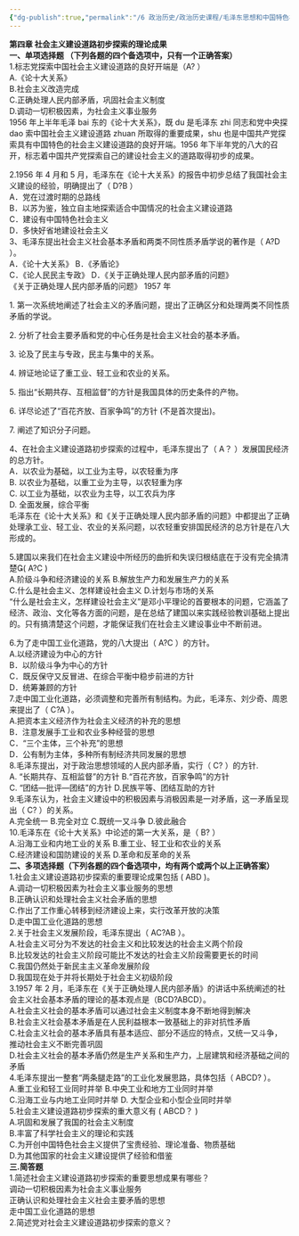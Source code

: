 ```yaml
---
{"dg-publish":true,"permalink":"/6 政治历史/政治历史课程/毛泽东思想和中国特色社会主义理论体系概论/第四章复习题 社会主义建设道路初步探索的理论成果/","title":"第四章复习题 社会主义建设道路初步探索的理论成果"}
---
```



**第四章 社会主义建设道路初步探索的理论成果**  
**一、单项选择题 （下列各题的四个备选项中，只有一个正确答案）**  
1.标志党探索中国社会主义建设道路的良好开端是（A? ）  
A.《论十大关系》  
B.社会主义改造完成  
C.正确处理人民内部矛盾，巩固社会主义制度  
D.调动一切积极因素，为社会主义事业服务  
1956 年上半年毛泽 bai 东的《论十大关系》，既 du 是毛泽东 zhi 同志和党中央探 dao 索中国社会主义建设道路 zhuan 所取得的重要成果，shu 也是中国共产党探索具有中国特色的社会主义建设道路的良好开端。1956 年下半年党的八大的召开，标志着中国共产党探索自己的建设社会主义的道路取得初步的成果。

2.1956 年 4 月和 5 月，毛泽东在《论十大关系》的报告中初步总结了我国社会主义建设的经验，明确提出了（ D?B ）  
A．党在过渡时期的总路线  
B．以苏为鉴，独立自主地探索适合中国情况的社会主义建设道路  
C．建设有中国特色社会主义  
D．多快好省地建设社会主义  
3、毛泽东提出社会主义社会基本矛盾和两类不同性质矛盾学说的著作是（ A?D ）。  
A．《论十大关系》 B．《矛盾论》  
C．《论人民民主专政》 D．《关于正确处理人民内部矛盾的问题》  
《关于正确处理人民内部矛盾的问题》 1957 年

1\. 第一次系统地阐述了社会主义的矛盾问题，提出了正确区分和处理两类不同性质矛盾的学说。

2\. 分析了社会主要矛盾和党的中心任务是社会主义社会的基本矛盾。

3\. 论及了民主与专政，民主与集中的关系。

4\. 辨证地论证了重工业、轻工业和农业的关系。

5\. 指出“长期共存、互相监督”的方针是我国具体的历史条件的产物。

6\. 详尽论述了“百花齐放、百家争鸣”的方针 (不是首次提出)。

7\. 阐述了知识分子问题。

4、在社会主义建设道路初步探索的过程中，毛泽东提出了（ A？ ）发展国民经济的总方针。  
A．以农业为基础，以工业为主导，以农轻重为序  
B. 以农业为基础，以重工业为主导，以农轻重为序  
C. 以工业为基础，以农业为主导，以工农兵为序  
D. 全面发展，综合平衡  
毛泽东在《论十大关系》和《关于正确处理人民内部矛盾的问题》中都提出了正确处理承工业、轻工业、农业的关系问题，以农轻重安排国民经济的总方针是在八大形成的。

5.建国以来我们在社会主义建设中所经历的曲折和失误归根结底在于没有完全搞清楚( A?C )  
A.阶级斗争和经济建设的关系 B.解放生产力和发展生产力的关系  
C.什么是社会主义、怎样建设社会主义 D.计划与市场的关系  
“什么是社会主义，怎样建设社会主义”是邓小平理论的首要根本的问题，它涵盖了经济、政治、文化等各方面的问题，是在总结了建国以来实践经验教训基础上提出的。只有搞清楚这个问题，才能保证我们在社会主义建设事业中不断前进。

6.为了走中国工业化道路，党的八大提出（ A?C ）的方针。  
A.以经济建设为中心的方针  
B．以阶级斗争为中心的方针  
C．既反保守又反冒进、在综合平衡中稳步前进的方针  
D．统筹兼顾的方针  
7.走中国工业化道路，必须调整和完善所有制结构。为此，毛泽东、刘少奇、周恩来提出了（ C?A ）。  
A.把资本主义经济作为社会主义经济的补充的思想  
B．注意发展手工业和农业多种经营的思想  
C．“三个主体，三个补充”的思想  
D．公有制为主体，多种所有制经济共同发展的思想  
8.毛泽东提出，对于政治思想领域的人民内部矛盾，实行（ C? ）的方针.  
A. “长期共存、互相监督”的方针 B.“百花齐放，百家争鸣”的方针  
C. “团结—批评—团结”的方针 D.民族平等、团结互助的方针  
9.毛泽东认为，社会主义建设中的积极因素与消极因素是一对矛盾，这一矛盾呈现出（ C? ）的关系。  
A.完全统一 B.完全对立 C.既统一又斗争 D.彼此融合  
10.毛泽东在《论十大关系》中论述的第一大关系，是（ B? ）  
A.沿海工业和内地工业的关系 B.重工业、轻工业和农业的关系  
C.经济建设和国防建设的关系 D.革命和反革命的关系  
**二、多项选择题（下列各题的四个备选项中，均有两个或两个以上正确答案）**  
1.社会主义建设道路初步探索的重要理论成果包括 ( ABD )。  
A.调动一切积极因素为社会主义事业服务的思想  
B.正确认识和处理社会主义社会矛盾的思想  
C.作出了工作重心转移到经济建设上来，实行改革开放的决策  
D.走中国工业化道路的思想  
2.关于社会主义发展阶段，毛泽东提出（ AC?AB ）。  
A.社会主义可分为不发达的社会主义和比较发达的社会主义两个阶段  
B.比较发达的社会主义阶段可能比不发达的社会主义阶段需要更长的时间  
C.我国仍然处于新民主主义革命发展阶段  
D.我国现在处于并将长期处于社会主义初级阶段  
3.1957 年 2 月，毛泽东在《关于正确处理人民内部矛盾》的讲话中系统阐述的社会主义社会基本矛盾的理论的基本观点是（BCD?ABCD）。  
A.社会主义社会的基本矛盾可以通过社会主义制度本身不断地得到解决  
B.社会主义社会基本矛盾是在人民利益根本一致基础上的非对抗性矛盾  
C.社会主义社会的基本矛盾具有基本适应、部分不适应的特点，又统一又斗争，推动社会主义不断完善巩固  
D.社会主义社会的基本矛盾仍然是生产关系和生产力，上层建筑和经济基础之间的矛盾  
4.毛泽东提出一整套“两条腿走路”的工业化发展思路，具体包括（ ABCD? ）。  
A.重工业和轻工业同时并举 B.中央工业和地方工业同时并举  
C.沿海工业与内地工业同时并举 D. 大型企业和小型企业同时并举  
5.社会主义建设道路初步探索的重大意义有 ( ABCD？ )  
A.巩固和发展了我国的社会主义制度  
B.丰富了科学社会主义的理论和实践  
C.为开创中国特色社会主义提供了宝贵经验、理论准备、物质基础  
D.为其他国家的社会主义建设提供了经验和借鉴  
**三.简答题**  
1.简述社会主义建设道路初步探索的重要思想成果有哪些？  
调动一切积极因素为社会主义事业服务  
正确认识和处理社会主义社会主要矛盾的思想  
走中国工业化道路的思想  
2.简述党对社会主义建设道路初步探索的意义？